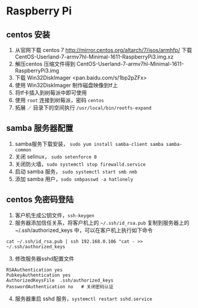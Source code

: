 # Raspberry Pi

## centos 安装

1. 从官网下载 centos 7 <http://mirror.centos.org/altarch/7/isos/armhfp/> 下载 CentOS-Userland-7-armv7hl-Minimal-1611-RaspberryPi3.img.xz
2. 解压centos 压缩文件得到 CentOS-Userland-7-armv7hl-Minimal-1611-RaspberryPi3.img
3. 下载 Win32DiskImager <pan.baidu.com/s/1bp2pZFx>
4. 使用 Win32DiskImager 制作磁盘映像到tf上
5. 将tf卡插入到树莓派中即可使用
6. 使用 `root` 连接到树莓派，密码 `centos`
7. 拓展 `／` 目录下的空间执行 `/usr/local/bin/rootfs-expand`

## samba 服务器配置

1. samba服务下载安装， `sudo yum install samba-client samba samba-common`
2. 关闭 selinux， `sudo setenforce 0`
3. 关闭防火墙，`sudo systemctl stop firewalld.service`
4. 启动 samba 服务， `sudo systemctl start smb nmb`
5. 添加 samba 用户，`sudo smbpasswd -a hatlonely`

## centos 免密码登陆

1. 客户机生成公钥文件，`ssh-keygen`
2. 服务器添加信任关系，将客户机上的 `~/.ssh/id_rsa.pub` 复制到服务器上的 ~/.ssh/authorized_keys 中，可以在客户机上执行如下命令

```
cat ~/.ssh/id_rsa.pub | ssh 192.168.0.106 "cat - >> ~/.ssh/authorized_keys
```

3. 修改服务器sshd配置文件

```
RSAAuthentication yes
PubkeyAuthentication yes
AuthorizedKeysFile  .ssh/authorized_keys
PasswordAuthentication no   # 关闭密码认证
```

4. 服务器重启 sshd 服务，`systemctl restart sshd.service`


